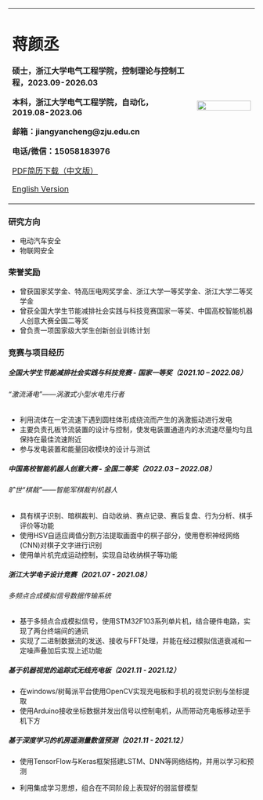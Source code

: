 <div>
<table border="0">
  <tr>
    <td width="75%">
      <h1>蒋颜丞</h1>
      <p><b>硕士，浙江大学电气工程学院，控制理论与控制工程，2023.09-2026.03</b></p>
      <p><b>本科，浙江大学电气工程学院，自动化，2019.08-2023.06</b></p>
      <p><b>邮箱：jiangyancheng@zju.edu.cn</b></p>
      <p><b>电话/微信：15058183976</b></p>
       <p><a href="./cv_zh.pdf">PDF简历下载（中文版）</a></p>
      <p><a href="./index-en.html">English Version</a></p>
    </td>
    <td width="25%">
      <img src="./lisfoto.jpg" width="100%">
    </td>
  </tr>
</table>
</div>



### 研究方向
- 电动汽车安全
- 物联网安全

### 荣誉奖励
- 曾获国家奖学金、特高压电网奖学金、浙江大学一等奖学金、浙江大学二等奖学金
- 曾获全国大学生节能减排社会实践与科技竞赛国家一等奖、中国高校智能机器人创意大赛全国二等奖
- 曾负责一项国家级大学生创新创业训练计划

### 竞赛与项目经历
##### 全国大学生节能减排社会实践与科技竞赛 - 国家一等奖（2021.10 – 2022.08）

###### “激流涌电”——涡激式小型水电先行者

- 利用流体在一定流速下遇到圆柱体形成绕流而产生的涡激振动进行发电
- 主要负责孔板节流装置的设计与控制，使发电装置通道内的水流速尽量均匀且保持在最佳流速附近
- 参与发电装置和能量回收模块的设计与测试

##### 中国高校智能机器人创意大赛 - 全国二等奖（2022.03 – 2022.08）

###### 旷世“棋裁”——智能军棋裁判机器人

- 具有棋子识别、暗棋裁判、自动收纳、赛点记录、赛后复盘、行为分析、棋手评价等功能
- 使用HSV自适应阈值分割方法提取画面中的棋子部分，使用卷积神经网络(CNN)对棋子文字进行识别
- 使用单片机完成运动控制，实现自动收纳棋子等功能

##### 浙江大学电子设计竞赛（2021.07 - 2021.08）

###### 多频点合成模拟信号数据传输系统

- 基于多频点合成模拟信号，使用STM32F103系列单片机，结合硬件电路，实现了两台终端间的通讯
- 实现了二进制数据流的发送、接收与FFT处理，并能在经过模拟信道衰减和一定噪声叠加后实现上述功能

##### 基于机器视觉的追踪式无线充电板（2021.11 - 2021.12）

- 在windows/树莓派平台使用OpenCV实现充电板和手机的视觉识别与坐标提取
- 使用Arduino接收坐标数据并发出信号以控制电机，从而带动充电板移动至手机下方

##### 基于深度学习的机房遥测量数值预测（2021.11 - 2021.12）

- 使用TensorFlow与Keras框架搭建LSTM、DNN等网络结构，并用以学习和预测

- 利用集成学习思想，组合在不同阶段上表现好的弱监督模型









